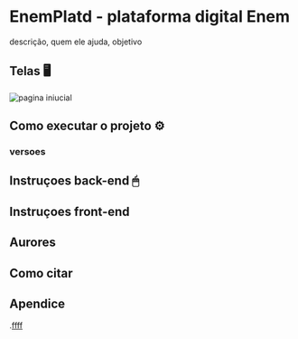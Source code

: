 # EnemPlatd - plataforma digital Enem
descrição, quem ele ajuda, objetivo 


## Telas 🖥
![pagina iniucial](..)

## Como executar o projeto ⚙
### versoes

## Instruçoes back-end 🖱

## Instruçoes front-end

## Aurores

## Como citar

## Apendice 
.[ffff](apendice.pdf)
